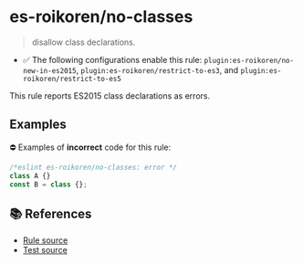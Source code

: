 # es-roikoren/no-classes
> disallow class declarations.

- ✅ The following configurations enable this rule: `plugin:es-roikoren/no-new-in-es2015`, `plugin:es-roikoren/restrict-to-es3`, and `plugin:es-roikoren/restrict-to-es5`

This rule reports ES2015 class declarations as errors.

## Examples

⛔ Examples of **incorrect** code for this rule:

```js
/*eslint es-roikoren/no-classes: error */
class A {}
const B = class {};
```

## 📚 References

- [Rule source](https://github.com/roikoren755/eslint-plugin-es/blob/v1.0.1/src/rules/no-classes.ts)
- [Test source](https://github.com/roikoren755/eslint-plugin-es/blob/v1.0.1/tests/src/rules/no-classes.ts)
